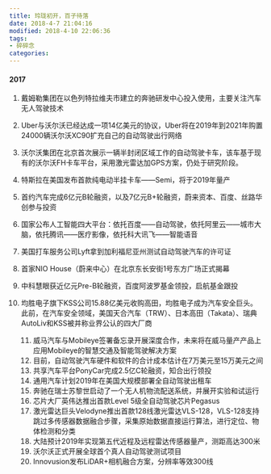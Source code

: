 ```yaml
---
title: 玲珑初开，百子待落
date: 2018-4-7 21:04:16
modified: 2018-4-10 22:06:36
tags:
- 碎碎念
categories:
---
```


#### 2017

1. 戴姆勒集团在以色列特拉维夫市建立的奔驰研发中心投入使用，主要关注汽车无人驾驶技术

2. Uber与沃尔沃已经达成一项14亿美元的协议，Uber将在2019年到2021年购置24000辆沃尔沃XC90扩充自己的自动驾驶出行网络

3. 沃尔沃集团在北京首次展示一辆半封闭区域工作的自动驾驶卡车，该车基于现有的沃尔沃FH卡车平台，采用激光雷达加GPS方案，仍处于研究阶段。

4. 特斯拉在美国发布首款纯电动半挂卡车——Semi，将于2019年量产

5. 首约汽车完成6亿元B轮融资，以及7亿元B+轮融资，蔚来资本、百度、丝路华创参与投资

6. 国家公布人工智能四大平台：依托百度——自动驾驶，依托阿里云——城市大脑，依托腾讯——医疗影像，依托科大讯飞——智能语音

7. 美国打车服务公司Lyft拿到加利福尼亚州测试自动驾驶汽车的许可证

8. 首家NIO House（蔚来中心）在北京东长安街1号东方广场正式揭幕

9. 中科慧眼获近亿元Pre-B轮融资，百度阿波罗基金领投，启航基金跟投

10. 均胜电子旗下KSS公司15.88亿美元收购高田，均胜电子成为汽车安全巨头。此前，在汽车安全领域，美国天合汽车（TRW）、日本高田（Takata）、瑞典AutoLiv和KSS被并称业界公认的四大厂商

    <!-- more -->

    11. 威马汽车与Mobileye签署备忘录开展深度合作，未来将在威马量产产品上应用Mobileye的智慧交通及智能驾驶解决方案
    12. 目前，自动驾驶汽车硬件和软件的合计成本估计在7万美元至15万美元之间
    13. 共享汽车平台PonyCar完成2.5亿C轮融资，知合出行领投
    14. 通用汽车计划2019年在美国大规模部署全自动驾驶出租车
    15. 奔驰在瑞士苏黎世启动了一个无人机物流配送系统，并展开实验和试运行
    16. 芯片大厂英伟达推出首款Level 5级全自动驾驶芯片Pegasus
    17. 激光雷达巨头Velodyne推出首款128线激光雷达VLS-128，VLS-128支持跳过多传感器数据融合步骤，采集原始数据直接运行算法，进行定位、物体检测和分类
    18. 大陆预计2019年实现第五代近程及远程雷达传感器量产，测距高达300米
    19. 沃尔沃正式开展全球首个真人自动驾驶测试项目
    20. Innovusion发布LiDAR+相机融合方案，分辨率等效300线
